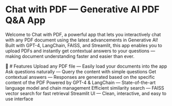 # Chat with PDF — Generative AI PDF Q&A App
Welcome to Chat with PDF, a powerful app that lets you interactively chat with any PDF document using the latest advancements in Generative AI! Built with GPT-4, LangChain, FAISS, and Streamlit, this app enables you to upload PDFs and instantly get contextual answers to your questions — making document understanding faster and easier than ever.

🚀 # Features
Upload any PDF file — Easily load your documents into the app
Ask questions naturally — Query the content with simple questions
Get contextual answers — Responses are generated based on the specific content of the PDF
Powered by GPT-4 & LangChain — State-of-the-art language model and chain management
Efficient similarity search — FAISS vector search for fast retrieval
Streamlit UI — Clean, interactive, and easy to use interface
